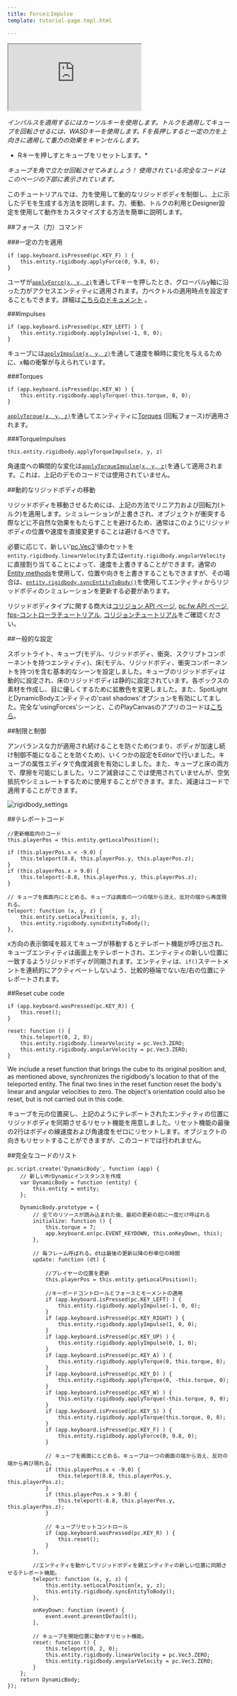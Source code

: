 ```yaml
---
title: ForceとImpulse
template: tutorial-page.tmpl.html

---
```


<iframe src="http://apps.playcanvas.com/playcanvas/tutorials/usingForces?overlay=false"></iframe>

*インパルスを適用するにはカーソルキーを使用します。トルクを適用してキューブを回転させるには、WASDキーを使用します。Fを長押しすると一定の力を上向きに適用して重力の効果をキャンセルします。*
* Rキーを押しすとキューブをリセットします。*

*キューブを角で立たせ回転させてみましょう！*
*使用されている完全なコードはこのページの下部に表示されています。*

このチュートリアルでは、力を使用して動的なリジッドボディを制御し、上に示したデモを生成する方法を説明します。力、衝動、トルクの利用とDesigner設定を使用して動作をカスタマイズする方法を簡単に説明します。

##フォース（力）コマンド

###一定の力を適用
~~~javascript~~~
if (app.keyboard.isPressed(pc.KEY_F) ) {
    this.entity.rigidbody.applyForce(0, 9.8, 0);
}
~~~
ユーザが[`applyForce(x, y, z)`][1]を通してFキーを押したとき、グローバルy軸に沿った力がアクセスエンティティに適用されます。力ベクトルの適用時点を設定することもできます。詳細は[こちらのドキュメント][2] 。

###Impulses
~~~javascript~~~
if (app.keyboard.isPressed(pc.KEY_LEFT) ) {
    this.entity.rigidbody.applyImpulse(-1, 0, 0);
}

~~~
キューブには[`applyImpulse(x, y, z)`][3]を通して速度を瞬時に変化を与えるために、x軸の衝撃が与えられています。

###Torques
~~~javascript~~~
if (app.keyboard.isPressed(pc.KEY_W) ) {
    this.entity.rigidbody.applyTorque(-this.torque, 0, 0);
}
~~~
 [`applyTorque(x, y, z)`][4]を通してエンティティに[Torques](https://en.wikipedia.org/wiki/Torque) (回転フォース)が適用されます。

###TorqueImpulses
~~~javascript~~~
this.entity.rigidbody.applyTorqueImpulse(x, y, z)
~~~
角速度への瞬間的な変化は[`applyTorqueImpulse(x, y, z)`][5]を通して適用されます。これは、上記のデモのコードでは使用されていません。

##動的なリジッドボディの移動

リジッドボディを移動させるためには、上記の方法でリニア力および回転力(トルク)を適用します。シミュレーションが上書きされ、オブジェクトが衝突する際などに不自然な効果をもたらすことを避けるため、通常はこのようにリジッドボディの位置や速度を直接変更することは避けるべきです。

必要に応じて、新しい'[pc.Vec3][6]'値のセットを`entity.rigidbody.linearVelocity`または`entity.rigidbody.angularVelocity`に直接割り当てることによって、速度を上書きすることができます。通常の[Entity methods][7]を使用して、位置や向きを上書きすることもできますが、その場合は、[`entity.rigidbody.syncEntityToBody()`][7]を使用してエンティティからリジッドボディのシミュレーションを更新する必要があります。

リジッドボディタイプに関する商大は[コリジョン API ページ][8], [pc.fw API ページ][9], [fps-コントローラチュートリアル][11], [コリジョンチュートリアル][10]をご確認ください。

##一般的な設定

スポットライト、キューブ(モデル、リジッドボディ、衝突、スクリプトコンポーネントを持つエンティティ)、床(モデル、リジッドボディ、衝突コンポーネントを持つ)を含む基本的なシーンを設定しました。キューブのリジッドボディは動的に設定され、床のリジッドボディは静的に設定されています。各ボックスの素材を作成し、目に優しくするために拡散色を変更しました。また、SpotLightとDynamicBodyエンティティの'cast shadows'オプションを有効にしてました。完全な'usingForces'シーンと、このPlayCanvasのアプリのコードは[こちら][12]。

##制限と制御

アンバランスな力が適用され続けることを防ぐため(つまり、ボディが加速し続け制御不能になることを防ぐため)、いくつかの設定をEditorで行いました。キューブの属性エディタで角度減衰を有効にしました。また、キューブと床の両方で、摩擦を可能にしました。リニア減衰はここでは使用されていませんが、空気抵抗やシミュレートするために使用することができます。また、減速はコードで適用することができます。

<img src="/images/tutorials/forces/rigidbody_settings.jpg" alt="rigidbody_settings"/>

##テレポートコード
~~~js~~~
//更新機能内のコード
this.playerPos = this.entity.getLocalPosition();
~~~
~~~javascript~~~
if (this.playerPos.x < -9.0) {
    this.teleport(8.8, this.playerPos.y, this.playerPos.z);
}
if (this.playerPos.x > 9.0) {
    this.teleport(-8.8, this.playerPos.y, this.playerPos.z);
}
~~~
~~~javascript~~~
// キューブを画面内にとどめる。キューブは画面の一つの端から消え、反対の端から再度現れる。
teleport: function (x, y, z) {
    this.entity.setLocalPosition(x, y, z);
    this.entity.rigidbody.syncEntityToBody();
},
~~~

x方向の表示領域を超えてキューブが移動するとテレポート機能が呼び出され、キューブエンティティは画面上をテレポートされ、エンティティの新しい位置に一致するようリジッドボディが同期されます。エンティティは、`if()`ステートメントを連続的にアクティベートしないよう、比較的極端でない左/右の位置にテレポートされます。

##Reset cube code
~~~javascript~~~
if (app.keyboard.wasPressed(pc.KEY_R)) {
    this.reset();
}
~~~
~~~javascript~~~
reset: function () {
    this.teleport(0, 2, 0);
    this.entity.rigidbody.linearVelocity = pc.Vec3.ZERO;
    this.entity.rigidbody.angularVelocity = pc.Vec3.ZERO;
}
~~~
We include a reset function that brings the cube to its original position and, as mentioned above, synchronizes the rigidbody's location to that of the teleported entity. The final two lines in the reset function reset the body's linear and angular velocities to zero. The object's orientation could also be reset, but is not carried out in this code.

キューブを元の位置戻し、上記のようにテレポートされたエンティティの位置にリジッドボディを同期させるリセット機能を用意しました。リセット機能の最後の2行はボディの線速度および角速度をゼロにリセットします。オブジェクトの向きもリセットすることができますが、このコードでは行われません。

##完全なコードのリスト

~~~javascript~~~
pc.script.create('DynamicBody', function (app) {
    // 新しいMrDynamicインスタンスを作成
    var DynamicBody = function (entity) {
        this.entity = entity;
    };

    DynamicBody.prototype = {
        // 全てのリソースが読み込まれた後、最初の更新の前に一度だけ呼ばれる
        initialize: function () {
            this.torque = 7;
            app.keyboard.on(pc.EVENT_KEYDOWN, this.onKeyDown, this);
        },

        // 毎フレーム呼ばれる。dtは最後の更新以降の秒単位の時間
        update: function (dt) {

            //プレイヤーの位置を更新
            this.playerPos = this.entity.getLocalPosition();

            //キーボードコントロールとフォースとモーメントの適用
            if (app.keyboard.isPressed(pc.KEY_LEFT) ) {
                this.entity.rigidbody.applyImpulse(-1, 0, 0);
            }
            if (app.keyboard.isPressed(pc.KEY_RIGHT) ) {
                this.entity.rigidbody.applyImpulse(1, 0, 0);
            }
            if (app.keyboard.isPressed(pc.KEY_UP) ) {
                this.entity.rigidbody.applyImpulse(0, 1, 0);
            }
            if (app.keyboard.isPressed(pc.KEY_A) ) {
                this.entity.rigidbody.applyTorque(0, this.torque, 0);
            }
            if (app.keyboard.isPressed(pc.KEY_D) ) {
                this.entity.rigidbody.applyTorque(0, -this.torque, 0);
            }
            if (app.keyboard.isPressed(pc.KEY_W) ) {
                this.entity.rigidbody.applyTorque(-this.torque, 0, 0);
            }
            if (app.keyboard.isPressed(pc.KEY_S) ) {
                this.entity.rigidbody.applyTorque(this.torque, 0, 0);
            }
            if (app.keyboard.isPressed(pc.KEY_F) ) {
                this.entity.rigidbody.applyForce(0, 9.8, 0);
            }

            // キューブを画面にとどめる。キューブは一つの画面の端から消え、反対の端から再び現れる。
            if (this.playerPos.x < -9.0) {
                this.teleport(8.8, this.playerPos.y, this.playerPos.z);
            }
            if (this.playerPos.x > 9.0) {
                this.teleport(-8.8, this.playerPos.y, this.playerPos.z);
            }

            // キューブリセットコントロール
            if (app.keyboard.wasPressed(pc.KEY_R) ) {
                this.reset();
            }
        },

        //エンティティを動かしてリジッドボディを親エンティティの新しい位置に同期させるテレポート機能。
        teleport: function (x, y, z) {
            this.entity.setLocalPosition(x, y, z);
            this.entity.rigidbody.syncEntityToBody();
        },

        onKeyDown: function (event) {
            event.event.preventDefault();
        },

        // キューブを開始位置に動かすリセット機能。
        reset: function () {
            this.teleport(0, 2, 0);
            this.entity.rigidbody.linearVelocity = pc.Vec3.ZERO;
            this.entity.rigidbody.angularVelocity = pc.Vec3.ZERO;
        }
    };
    return DynamicBody;
});
~~~

[1]: /engine/api/stable/symbols/pc.RigidBodyComponent.html#applyForce
[2]: /engine/api/stable/symbols/pc.RigidBodyComponent.html#applyForce
[3]: /engine/api/stable/symbols/pc.RigidBodyComponent.html#applyImpulse
[4]: /engine/api/stable/symbols/pc.RigidBodyComponent.html#applyTorque
[5]: /engine/api/stable/symbols/pc.RigidBodyComponent.html#applyTorqueImpulse
[7]: /tutorials/beginner/manipulating-entities/
[6]: /engine/api/stable/symbols/pc.Vec3.html
[7]: /engine/api/stable/symbols/pc.RigidBodyComponent.html#syncEntityToBody
[8]: /engine/api/stable/symbols/pc.CollisionComponent.html
[9]: /engine/api/stable/symbols/pc.html
[10]: /tutorials/intermediate/collision-and-triggers/
[11]: /tutorials/advanced/fps-controller/
[12]: https://playcanvas.com/project/186/overview/tutorials

